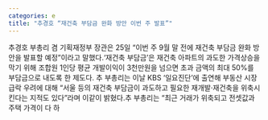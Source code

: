 ```yaml
---
categories: e
title: "추경호 “재건축 부담금 완화 방안 이번 주 발표”"
---
```

추경호 부총리 겸 기획재정부 장관은 25일 “이번 주 9월 말 전에 재건축 부담금 완화 방안을 발표할 예정”이라고 말했다.‘재건축 부담금’은 재건축 아파트의 과도한 가격상승을 막기 위해 조합원 1인당 평균 개발이익이 3천만원을 넘으면 초과 금액의 최대 50%를 부담금으로 내도록 한 제도다. 추 부총리는 이날 KBS ‘일요진단’에 출연해 부동산 시장 급락 우려에 대해 “서울 등의 재건축 부담금이 과도하고 필요한 재개발·재건축을 위축시킨다는 지적도 있다”라며 이같이 밝혔다.추 부총리는 “최근 거래가 위축되고 전셋값과 주택 가격이 다 하